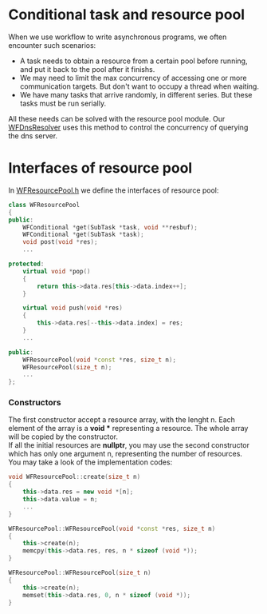 # Conditional task and resource pool
When we use workflow to write asynchronous programs, we often encounter such scenarios:
* A task needs to obtain a resource from a certain pool before running, and put it back to the pool after it finishs.
* We may need to limit the max concurrency of accessing one or more communication targets. But don't want to occupy a thread when waiting.
* We have many tasks that arrive randomly, in different series. But these tasks must be run serially.

All these needs can be solved with the resource pool module. Our [WFDnsResolver](https://github.com/sogou/workflow/blob/master/src/nameservice/WFDnsResolver.cc) uses this method to control the concurrency of querying the dns server.

# Interfaces of resource pool

In [WFResourcePool.h](https://github.com/sogou/workflow/blob/master/src/factory/WFResourcePool.h) we define the interfaces of resource pool:
~~~cpp
class WFResourcePool
{
public:
    WFConditional *get(SubTask *task, void **resbuf);
    WFConditional *get(SubTask *task);
    void post(void *res);
    ...

protected:
    virtual void *pop()
    {
        return this->data.res[this->data.index++];
    }

    virtual void push(void *res)
    {
        this->data.res[--this->data.index] = res;
    }
    ...

public:
    WFResourcePool(void *const *res, size_t n);
    WFResourcePool(size_t n);
    ...
};
~~~
### Constructors
The first constructor accept a resource array, with the lenght n. Each element of the array is a **void \*** representing a resource. The whole array will be copied by the constructor.  
If all the initial resources are **nullptr**, you may use the second constructor which has only one argument n, representing the number of resources.  
You may take a look of the implementation codes:
~~~cpp
void WFResourcePool::create(size_t n)
{
    this->data.res = new void *[n];
    this->data.value = n;
    ...
}

WFResourcePool::WFResourcePool(void *const *res, size_t n)
{
    this->create(n);
    memcpy(this->data.res, res, n * sizeof (void *));
}

WFResourcePool::WFResourcePool(size_t n)
{
    this->create(n);
    memset(this->data.res, 0, n * sizeof (void *));
}
~~~
